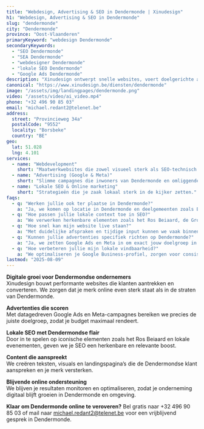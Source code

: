```yaml
---
title: "Webdesign, Advertising & SEO in Dendermonde | Xinudesign"
h1: "Webdesign, Advertising & SEO in Dendermonde"
slug: "dendermonde"
city: "Dendermonde"
province: "Oost-Vlaanderen"
primaryKeyword: "webdesign Dendermonde"
secondaryKeywords:
  - "SEO Dendermonde"
  - "SEA Dendermonde"
  - "webdesigner Dendermonde"
  - "lokale SEO Dendermonde"
  - "Google Ads Dendermonde"
description: "Xinudesign ontwerpt snelle websites, voert doelgerichte advertentiecampagnes en optimaliseert je vindbaarheid in Dendermonde. Wij zorgen voor een sterke online aanwezigheid die rendeert."
canonical: "https://www.xinudesign.be/diensten/dendermonde"
image: "/assets/img/landingpages/dendermonde.png"
video: "/assets/video/ai_video.mp4"
phone: "+32 496 90 85 03"
email: "michael.redant2@telenet.be"
address:
  street: "Provincieweg 34a"
  postalCode: "9552"
  locality: "Borsbeke"
  country: "BE"
geo:
  lat: 51.028
  lng: 4.101
services:
  - name: "Webdevelopment"
    short: "Maatwerkwebsites die zowel visueel sterk als SEO-technisch geoptimaliseerd zijn."
  - name: "Advertising (Google & Meta)"
    short: "Slimme campagnes die inwoners van Dendermonde en omliggende gemeenten bereiken."
  - name: "Lokale SEO & Online marketing"
    short: "Strategieën die je zaak lokaal sterk in de kijker zetten."
faqs:
  - q: "Werken jullie ook ter plaatse in Dendermonde?"
    a: "Ja, we komen op locatie in Dendermonde en deelgemeenten zoals Baasrode, Grembergen en Sint-Gillis-Dendermonde."
  - q: "Hoe passen jullie lokale context toe in SEO?"
    a: "We verwerken herkenbare elementen zoals het Ros Beiaard, de Grote Markt en evenementen in je contentstrategie."
  - q: "Hoe snel kan mijn website live staan?"
    a: "Met duidelijke afspraken en tijdige input kunnen we vaak binnen 2–4 weken lanceren."
  - q: "Kunnen jullie advertenties specifiek richten op Dendermonde?"
    a: "Ja, we zetten Google Ads en Meta in om exact jouw doelgroep in Dendermonde te bereiken."
  - q: "Hoe verbeteren jullie mijn lokale vindbaarheid?"
    a: "We optimaliseren je Google Business-profiel, zorgen voor consistente bedrijfsgegevens en verwerken trefwoorden zoals 'webdesigner Dendermonde'."
lastmod: "2025-08-09"
---
```


**Digitale groei voor Dendermondse ondernemers**  
Xinudesign bouwt performante websites die klanten aantrekken en converteren. We zorgen dat je merk online even sterk staat als in de straten van Dendermonde.

**Advertenties die scoren**  
Met datagedreven Google Ads en Meta-campagnes bereiken we precies de juiste doelgroep, zodat je budget maximaal rendeert.

**Lokale SEO met Dendermondse flair**  
Door in te spelen op iconische elementen zoals het Ros Beiaard en lokale evenementen, geven we je SEO een herkenbare en relevante boost.

**Content die aanspreekt**  
We creëren teksten, visuals en landingspagina’s die de Dendermondse klant aanspreken en je merk versterken.

**Blijvende online ondersteuning**  
We blijven je resultaten monitoren en optimaliseren, zodat je onderneming digitaal blijft groeien in Dendermonde en omgeving.

**Klaar om Dendermonde online te veroveren?**
Bel gratis naar +32 496 90 85 03 of mail naar michael.redant2@telenet.be voor een vrijblijvend gesprek in Dendermonde.
